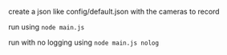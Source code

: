 create a json like config/default.json with the cameras to record

run using `node main.js`

run with no logging using `node main.js nolog`